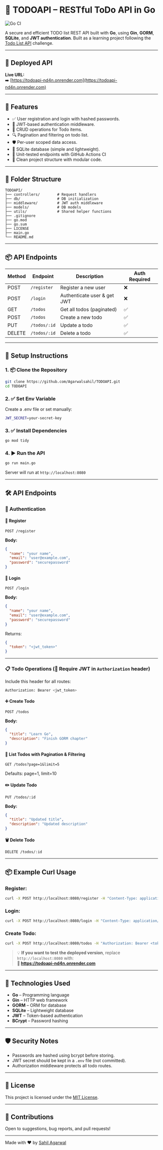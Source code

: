 
# 📝 TODOAPI – RESTful ToDo API in Go

![Go CI](https://github.com/Agarwalsahil/TODOAPI/actions/workflows/go.yml/badge.svg)

A secure and efficient TODO list REST API built with **Go**, using **Gin**, **GORM**, **SQLite**, and **JWT authentication**. Built as a learning project following the [Todo List API](https://roadmap.sh/projects/todo-list-api) challenge.

---

## 🚀 Deployed API

**Live URL:**  
➡️ [https://todoapi-nd4n.onrender.com](https://todoapi-nd4n.onrender.com)

---

## 🚀 Features

- ✅ User registration and login with hashed passwords.
- 🔐 JWT-based authentication middleware.
- 📝 CRUD operations for Todo items.
- 🔍 Pagination and filtering on todo list.
- 🛡️ Per-user scoped data access.
- 💾 SQLite database (simple and lightweight).
- 🧪 Unit-tested endpoints with GitHub Actions CI
- 🧱 Clean project structure with modular code.

---

## 📁 Folder Structure

```
TODOAPI/
├── controllers/        # Request handlers
├── db/                 # DB initialization
├── middleware/         # JWT auth middleware
├── models/             # DB models
├── utils/              # Shared helper functions
├── .gitignore
├── go.mod
├── go.sum
├── LICENSE
├── main.go
└── README.md
```

---

## 📦 API Endpoints

| Method | Endpoint        | Description                  | Auth Required |
|--------|------------------|------------------------------|----------------|
| POST   | `/register`      | Register a new user          | ❌             |
| POST   | `/login`         | Authenticate user & get JWT  | ❌             |
| GET    | `/todos`         | Get all todos (paginated)    | ✅             |
| POST   | `/todos`         | Create a new todo            | ✅             |
| PUT    | `/todos/:id`     | Update a todo                | ✅             |
| DELETE | `/todos/:id`     | Delete a todo                | ✅             |

---

## 🔧 Setup Instructions

### 1. 📦 Clone the Repository

```bash
git clone https://github.com/Agarwalsahil/TODOAPI.git
cd TODOAPI
```

### 2. ✅ Set Env Variable
Create a .env file or set manually:
```bash
JWT_SECRET=your-secret-key
```

### 3. ✅ Install Dependencies

```bash
go mod tidy
```

### 4. ▶️ Run the API

```bash
go run main.go
```

Server will run at `http://localhost:8080`

---

## 🛠️ API Endpoints

### 🔐 Authentication

#### 🧾 Register
```http
POST /register
```

**Body:**
```json
{
  "name": "your name",
  "email": "user@example.com",
  "password": "securepassword"
}
```

#### 🔑 Login
```http
POST /login
```

**Body:**
```json
{
  "name": "your name",
  "email": "user@example.com",
  "password": "securepassword"
}
```

Returns:
```json
{
  "token": "<jwt_token>"
}
```

---

### 📋 Todo Operations (🔐 Require JWT in `Authorization` header)
Include this header for all routes:
```bash
Authorization: Bearer <jwt_token>
```

#### ➕ Create Todo
```http
POST /todos
```

**Body:**
```json
{
  "title": "Learn Go",
  "description": "Finish GORM chapter"
}
```

#### 📄 List Todos with Pagination & Filtering
```http
GET /todos?page=1&limit=5
```
Defaults: page=1, limit=10

#### ✏️ Update Todo
```http
PUT /todos/:id
```

**Body:**
```json
{
  "title": "Updated title",
  "description": "Updated description"
}
```

#### 🗑️ Delete Todo
```http
DELETE /todos/:id
```

---

## 📦 Example Curl Usage

### Register:
```bash
curl -X POST http://localhost:8080/register -H "Content-Type: application/json" -d '{"name": "your name", "email": "user@example.com", "password": "pass"}'
```

### Login:
```bash
curl -X POST http://localhost:8080/login -H "Content-Type: application/json" -d '{"name": "your name", "email": "user@example.com", "password": "pass"}'
```

### Create Todo:
```bash
curl -X POST http://localhost:8080/todos -H "Authorization: Bearer <token>" -H "Content-Type: application/json" -d '{"title": "New Task", "description": "Do it now"}'
```

> 💡 **If you want to test the deployed version**, replace `http://localhost:8080` with:  
> **🔗 https://todoapi-nd4n.onrender.com**

---

## 🧾 Technologies Used

- **Go** – Programming language
- **Gin** – HTTP web framework
- **GORM** – ORM for database
- **SQLite** – Lightweight database
- **JWT** – Token-based authentication
- **BCrypt** – Password hashing

---

## 🛡️ Security Notes

- Passwords are hashed using bcrypt before storing.
- JWT secret should be kept in a `.env` file (not committed).
- Authorization middleware protects all todo routes.

---

## 📃 License

This project is licensed under the [MIT License](./LICENSE).

---

## 🙌 Contributions

Open to suggestions, bug reports, and pull requests!

---

Made with ❤️ by [Sahil Agarwal](https://github.com/Agarwalsahil)
